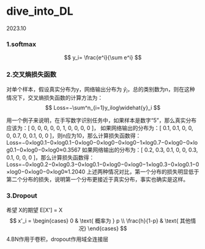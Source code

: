 # dive_into_DL

2023.10

### 1.softmax

$$
y_i= \frac{e^i}{\sum e^i}
$$



### 2.交叉熵损失函数

对单个样本，假设真实分布为y，网络输出分布为 $\widehat{y}_i$，总的类别数为n，则在这种情况下，交叉熵损失函数的计算方法为：
$$
Loss=−\sum^n_{i=1}y_ilog\widehat{y}_i
$$

​	用一个例子来说明，在手写数字识别任务中，如果样本是数字“5”，那么真实分布应该为：[ 0, 0, 0, 0, 0, 1, 0, 0, 0, 0 ]，
如果网络输出的分布为：[ 0.1, 0.1, 0, 0, 0, 0.7, 0, 0.1, 0, 0 ]，则n应为10，那么计算损失函数得：Loss=−0×log0.1−0×log0.1−0×log0−0×log0−0×log0−1×log0.7−0×log0−0×log0.1−0×log0−0×log0≈0.3567
如果网络输出的分布为：[ 0.2, 0.3, 0.1, 0, 0, 0.3, 0.1, 0, 0, 0 ]，那么计算损失函数得：Loss=−0×log0.2−0×log0.3−0×log0.1−0×log0−0×log0−1×log0.3−0×log0.1−0×log0−0×log0−0×log0≈1.2040
上述两种情况对比，第一个分布的损失明显低于第二个分布的损失，说明第一个分布更接近于真实分布，事实也确实是这样。

### 3.Dropout

希望       X的期望      E[X'] = X
$$
x'_i = 
\begin{cases}
    0 & \text{ 概率为 } p \\
    \frac{h}{1-p} & \text{ 其他情况}
\end{cases}
$$
4.BN作用于卷积，dropout作用域全连接层